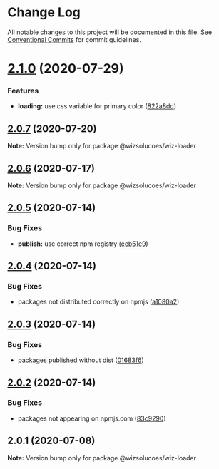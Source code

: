 # Change Log

All notable changes to this project will be documented in this file.
See [Conventional Commits](https://conventionalcommits.org) for commit guidelines.

# [2.1.0](https://github.com/wizsolucoes/wiz-loader/compare/@wizsolucoes/wiz-loader@2.0.7...@wizsolucoes/wiz-loader@2.1.0) (2020-07-29)


### Features

* **loading:** use css variable for primary color ([822a8dd](https://github.com/wizsolucoes/wiz-loader/commit/822a8dd07c4ac25dfd35b52504799ca32e59c0eb))





## [2.0.7](https://github.com/wizsolucoes/wiz-loader/compare/@wizsolucoes/wiz-loader@2.0.6...@wizsolucoes/wiz-loader@2.0.7) (2020-07-20)

**Note:** Version bump only for package @wizsolucoes/wiz-loader





## [2.0.6](https://github.com/wizsolucoes/wiz-loader/compare/@wizsolucoes/wiz-loader@2.0.5...@wizsolucoes/wiz-loader@2.0.6) (2020-07-17)

**Note:** Version bump only for package @wizsolucoes/wiz-loader





## [2.0.5](https://github.com/wizsolucoes/wiz-loader/compare/@wizsolucoes/wiz-loader@2.0.1...@wizsolucoes/wiz-loader@2.0.5) (2020-07-14)


### Bug Fixes

* **publish:** use correct npm registry ([ecb51e9](https://github.com/wizsolucoes/wiz-loader/commit/ecb51e91ff54ea0a3a13dbb712e69e31552ea924))





## [2.0.4](https://github.com/wizsolucoes/wiz-loader/compare/@wizsolucoes/wiz-loader@2.0.1...@wizsolucoes/wiz-loader@2.0.4) (2020-07-14)


### Bug Fixes

* packages not distributed correctly on npmjs ([a1080a2](https://github.com/wizsolucoes/wiz-loader/commit/a1080a267e4aea2160f96d7d62911b6907d7c2ea))





## [2.0.3](https://github.com/wizsolucoes/wiz-loader/compare/@wizsolucoes/wiz-loader@2.0.2...@wizsolucoes/wiz-loader@2.0.3) (2020-07-14)


### Bug Fixes

* packages published without dist ([01683f6](https://github.com/wizsolucoes/wiz-loader/commit/01683f631796401524c1061cadf73269df50242b))





## [2.0.2](https://github.com/wizsolucoes/wiz-loader/compare/@wizsolucoes/wiz-loader@2.0.1...@wizsolucoes/wiz-loader@2.0.2) (2020-07-14)


### Bug Fixes

* packages not appearing on npmjs.com ([83c9290](https://github.com/wizsolucoes/wiz-loader/commit/83c92900f98d4dde02329c805c3a185b873d65cb))





## 2.0.1 (2020-07-08)

**Note:** Version bump only for package @wizsolucoes/wiz-loader
